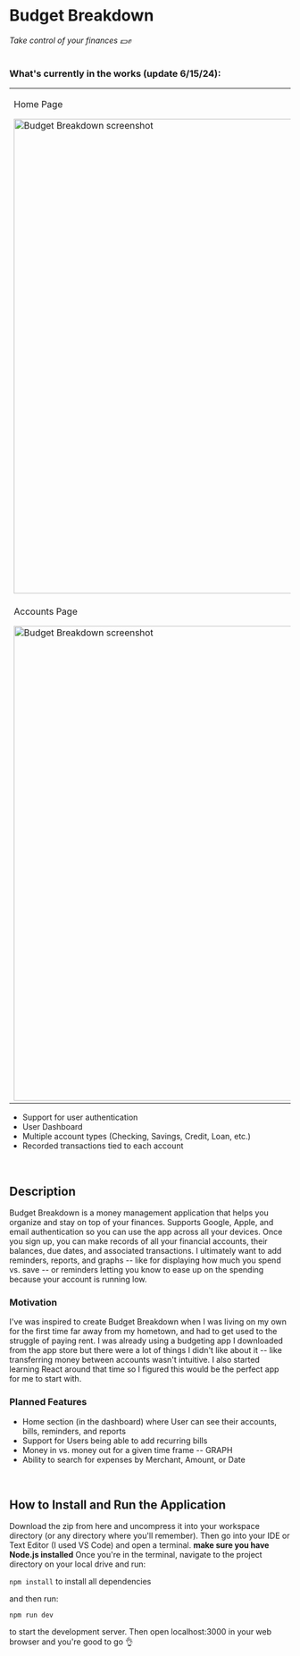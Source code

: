 # Budget Breakdown
*Take control of your finances 💵✊*
<br /><br />

### What's currently in the works (update 6/15/24):
<table>
  <tr>
     <td>
       <p>Home Page</p>
      <img src="https://github.com/npinzon1994/budget-breakdown/assets/22157316/0adc268d-7cb9-4139-b5af-1004b16bbd29" alt="Budget Breakdown screenshot" width="850px"/>
    </td>
    <td>
      <p>Sign Up Page</p>
      <img src="https://github.com/npinzon1994/budget-breakdown/assets/22157316/79d23d15-3c5f-49dc-865a-d993e68c3be8" alt="Budget Breakdown screenshot" width="850px"/>
    </td>
    <td>
      <p>Sign In Page</p>
      <img src="https://github.com/npinzon1994/budget-breakdown/assets/22157316/92e1b855-2434-43b9-a7a5-162215468b7f" alt="Budget Breakdown screenshot" width="850px"/>
    </td>
  </tr>
  <tr>
     <td>
       <p>Accounts Page</p>
      <img src="https://github.com/npinzon1994/budget-breakdown/assets/22157316/c5002c27-5d0f-4735-9278-e625c7ae66c0" alt="Budget Breakdown screenshot" width="850px"/>
    </td>
    <td>
      <p>New Account Page</p>
      <img src="https://github.com/npinzon1994/budget-breakdown/assets/22157316/0762e087-4b25-4632-a526-a17d73e97245" alt="Budget Breakdown screenshot" width="850px"/>
    </td>
    <td>
      <p>Accounts Details Page</p>
      <img src="https://github.com/npinzon1994/budget-breakdown/assets/22157316/29bce29d-0c5e-4220-924d-dae78b6573cf" alt="Budget Breakdown screenshot" width="850px"/>
    </td>
  </tr>
</table>

- Support for user authentication
- User Dashboard
- Multiple account types (Checking, Savings, Credit, Loan, etc.)
- Recorded transactions tied to each account
<br>

## Description  
Budget Breakdown is a money management application that helps you organize and stay on top of your finances. Supports Google, Apple, and email authentication so you can use the app across all your devices. Once you sign up, you can make records of all your financial accounts, their balances, due dates, and associated transactions. I ultimately want to add reminders, reports, and graphs -- like for displaying how much you spend vs. save -- or reminders letting you know to ease up on the spending because your account is running low.
<br>

### Motivation
I've was inspired to create Budget Breakdown when I was living on my own for the first time far away from my hometown, and had to get used to the struggle of paying rent. I was already using a budgeting app I downloaded from the app store but there were a lot of things I didn't like about it -- like transferring money between accounts wasn't intuitive. I also started learning React around that time so I figured this would be the perfect app for me to start with.

### Planned Features
- Home section (in the dashboard) where User can see their accounts, bills, reminders, and reports
- Support for Users being able to add recurring bills
- Money in vs. money out for a given time frame -- GRAPH
- Ability to search for expenses by Merchant, Amount, or Date


<br>

## How to Install and Run the Application

Download the zip from here and uncompress it into your workspace directory (or any directory where you'll remember). Then go into your IDE or Text Editor (I used VS Code) and open a terminal. **make sure you have Node.js installed** Once you're in the terminal, navigate to the project directory on your local drive and run: 
<br>

`npm install` to install all dependencies
<br>

and then run:

`npm run dev`
<br>

to start the development server. Then open localhost:3000 in your web browser and you're good to go 👌


